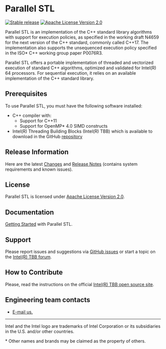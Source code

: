 # Parallel STL 
[![Stable release](https://img.shields.io/badge/version-20170726-green.svg)](https://github.com/intel/parallestl/releases/tag/20170726)
[![Apache License Version 2.0](https://img.shields.io/badge/license-Apache_2.0-green.svg)](LICENSE)

Parallel STL is an implementation of the C++ standard library algorithms with support for execution policies, 
as specified in the working draft N4659 for the next version of the C++ standard, commonly called C++17. 
The implementation also supports the unsequenced execution policy specified in the ISO* C++ working group paper P0076R3.

Parallel STL offers a portable implementation of threaded and vectorized execution of standard C++ algorithms, optimized and validated for Intel(R) 64 processors.
For sequential execution, it relies on an available implementation of the C++ standard library.

## Prerequisites
To use Parallel STL, you must have the following software installed:
* C++ compiler with:
  * Support for C++11
  * Support for OpenMP* 4.0 SIMD constructs
* Intel(R) Threading Building Blocks (Intel(R) TBB) which is available to download in the GitHub [repository](https://github.com/01org/tbb/)

## Release Information
Here are the latest [Changes](CHANGES) and [Release Notes](doc/Release_Notes.txt) (contains system requirements and known issues).

## License
Parallel STL is licensed under [Apache License Version 2.0](LICENSE).

## Documentation
[Getting Started](https://software.intel.com/en-us/get-started-with-pstl) with Parallel STL.

## Support
Please report issues and suggestions via
[GitHub issues](https://github.com/intel/parallelstl/issues) or start a topic on the
[Intel(R) TBB forum](http://software.intel.com/en-us/forums/intel-threading-building-blocks/).

## How to Contribute
Please, read the instructions on the official [Intel(R) TBB open source site](https://www.threadingbuildingblocks.org/submit-contribution).

## Engineering team contacts
* [E-mail us.](mailto:inteltbbdevelopers@intel.com)

------------------------------------------------------------------------
Intel and the Intel logo are trademarks of Intel Corporation or its subsidiaries in the U.S. and/or other countries.

\* Other names and brands may be claimed as the property of others.
